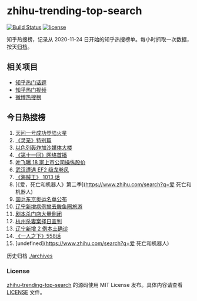 # zhihu-trending-top-search

[![Build Status](https://github.com/justjavac/zhihu-trending-top-search/workflows/ci/badge.svg?branch=main)](https://github.com/justjavac/zhihu-trending-top-search/actions)
[![license](https://img.shields.io/github/license/justjavac/zhihu-trending-top-search)](https://github.com/justjavac/zhihu-trending-top-search/blob/main/LICENSE)

知乎热搜榜，记录从 2020-11-24 日开始的知乎热搜榜单。每小时抓取一次数据，按天[归档](./archives)。

## 相关项目

- [知乎热门话题](https://github.com/justjavac/zhihu-trending-hot-questions)
- [知乎热门视频](https://github.com/justjavac/zhihu-trending-hot-video)
- [微博热搜榜](https://github.com/justjavac/weibo-trending-hot-search)

## 今日热搜榜

<!-- BEGIN -->
<!-- 最后更新时间 Sun May 16 2021 13:17:23 GMT+0800 (China Standard Time) -->

1. [天问一号成功登陆火星](https://www.zhihu.com/search?q=天问一号)
2. [《灵笼》特别篇](https://www.zhihu.com/search?q=灵笼)
3. [以色列轰炸加沙媒体大楼](https://www.zhihu.com/search?q=以色列)
4. [《第十一回》网络首播](https://www.zhihu.com/search?q=第十一回)
5. [叶飞曝 18 家上市公司操纵股价](https://www.zhihu.com/search?q=叶飞)
6. [武汉遭遇 EF2 级龙卷风](https://www.zhihu.com/search?q=武汉龙卷风)
7. [《海贼王》 1013 话](https://www.zhihu.com/search?q=海贼王)
8. [《爱，死亡和机器人》第二季](https://www.zhihu.com/search?q=爱 死亡和机器人)
9. [国乒东京奥运名单公布](https://www.zhihu.com/search?q=国乒奥运名单)
10. [辽宁新增病例曾去鲅鱼圈旅游](https://www.zhihu.com/search?q=辽宁新增)
11. [剧本杀门店大量倒闭](https://www.zhihu.com/search?q=剧本杀)
12. [杭州杀妻案择日宣判](https://www.zhihu.com/search?q=杭州杀妻案)
13. [辽宁新增 2 例本土确诊](https://www.zhihu.com/search?q=辽宁新增)
14. [《一人之下》558话](https://www.zhihu.com/search?q=一人之下漫画)
15. [undefined](https://www.zhihu.com/search?q=爱 死亡和机器人)

<!-- END -->

历史归档 [./archives](./archives)

### License

[zhihu-trending-top-search](https://github.com/justjavac/zhihu-trending-top-search)
的源码使用 MIT License 发布。具体内容请查看 [LICENSE](./LICENSE) 文件。
